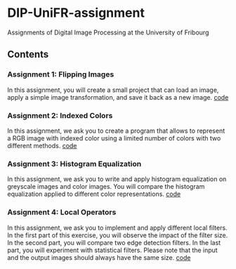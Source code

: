 # DIP-UniFR-assignment
Assignments of Digital Image Processing at the University of Fribourg

## Contents
### Assignment 1: Flipping Images
In this assignment, you will create a small project that can load an image, apply a simple image transformation, and save it back as a new image. [code](https://github.com/LemonSearch/DIP-UniFR-assignment/blob/main/01_Flipping%20Images.ipynb)
### Assignment 2: Indexed Colors
In this assignment, we ask you to create a program that allows to represent a RGB image with indexed color using a limited number of colors with two different methods. [code](https://github.com/LemonSearch/DIP-UniFR-assignment/blob/main/02_Indexed%20Colors.ipynb)
### Assignment 3: Histogram Equalization
In this assignment, we ask you to write and apply histogram equalization on greyscale images and color images. You will compare the histogram equalization applied to different color representations. [code](https://github.com/LemonSearch/DIP-UniFR-assignment/blob/main/03_Histogram%20Equalization.ipynb)
### Assignment 4: Local Operators
In this assignment, we ask you to implement and apply different local filters. In the first part of this exercise, you will observe the impact of the filter size. In the second part, you will compare two edge detection filters. In the last part, you will experiment with statistical filters. Please note that the input and the output images should always have the same size. [code](https://github.com/LemonSearch/DIP-UniFR-assignment/blob/main/04_Local%20Operators.ipynb)
